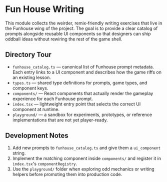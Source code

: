 # Fun House Writing

This module collects the weirder, remix-friendly writing exercises that live in the Funhouse wing of the project. The goal is to provide a clear catalog of prompts alongside reusable UI components so that designers can ship oddball ideas without rewiring the rest of the game shell.

## Directory Tour

- `funhouse_catalog.ts` — canonical list of Funhouse prompt metadata. Each entry links to a UI component and describes how the game riffs on an existing lesson.
- `types.ts` — shared type definitions for prompts, game types, and component keys.
- `components/` — React components that actually render the gameplay experience for each Funhouse prompt.
- `index.tsx` — lightweight entry point that selects the correct UI component at runtime.
- `playground/` — a sandbox for experiments, prototypes, or reference implementations that are not yet player-ready.

## Development Notes

1. Add new prompts to `funhouse_catalog.ts` and give them a `ui_component` string.
2. Implement the matching component inside `components/` and register it in `index.tsx`'s `componentRegistry`.
3. Use the `playground/` folder when exploring odd mechanics or writing helpers before promoting them into production code.
